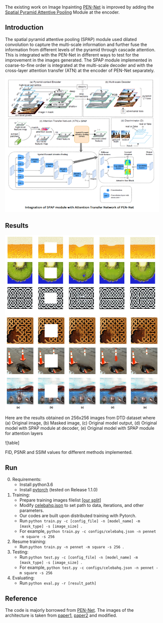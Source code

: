 The existing work on Image Inpainting [PEN-Net](https://github.com/researchmm/PEN-Net-for-Inpainting/blob/master/docs/PEN-Net.gif?raw=true) is improved by adding the [Spatial Pyramid Attentive Pooling](https://arxiv.org/abs/1901.06322) Module at the encoder.

<!-- ------------------------------------------------------------------------------ -->
## Introduction 
The spatial pyramid attentive pooling (SPAP) module used dilated convolution to capture the multi-scale information and further fuse the information from different levels of the pyramid through cascade attention. This is integrated with the PEN-Net in different ways to test for the improvement in the images generated. The SPAP module implemented in coarse-to-fine order is integrated at the multi-scale decoder and with the cross-layer attention transfer (ATN) at the encoder of PEN-Net separately. 

![PEN-Net_SPAP](https://github.com/rakshita111/Image-Completion-using-GANs/blob/main/docs/PEN-Net_SPAP.png?raw=true)



<!-- ------------------------------------------------------------------------------ -->
## Results 

![dtd](https://github.com/rakshita111/Image-Completion-using-GANs/blob/main/docs/dtd_1.png?raw=true)
![dtd](https://github.com/rakshita111/Image-Completion-using-GANs/blob/main/docs/dtd_2.png?raw=true)

Here are the results obtained on 256x256 images from DTD dataset where (a) Original image, (b) Masked image, (c) Original model output, (d) Original model with SPAP module at decoder, (e) Original model with SPAP module for attention layers

![table]

FID, PSNR and SSIM values for different methods implemented.

<!-- -------------------------------------------------------- -->
## Run 

0. Requirements:
    * Install python3.6
    * Install [pytorch](https://pytorch.org/) (tested on Release 1.1.0)
1. Training:
    * Prepare training images filelist [[our split]](https://drive.google.com/open?id=1_j51UEiZluWz07qTGtJ7Pbfeyp1-aZBg)
    * Modify [celebahq.json](configs/celebahq.json) to set path to data, iterations, and other parameters.
    * Our codes are built upon distributed training with Pytorch.  
    * Run `python train.py -c [config_file] -n [model_name] -m [mask_type] -s [image_size] `. 
    * For example, `python train.py -c configs/celebahq.json -n pennet -m square -s 256 `
2. Resume training:
    * Run `python train.py -n pennet -m square -s 256 `.
3. Testing:
    * Run `python test.py -c [config_file] -n [model_name] -m [mask_type] -s [image_size] `. 
    * For example, `python test.py -c configs/celebahq.json -n pennet -m square -s 256 `
4. Evaluating:
    * Run `python eval.py -r [result_path]`
  
<!-- ----------------------------------------------------- -->
## Reference

The code is majorly borrowed from [PEN-Net](https://github.com/researchmm/PEN-Net-for-Inpainting/blob/master/docs/PEN-Net.gif?raw=true). The images of the architecture is taken from [paper1](https://arxiv.org/pdf/1904.07475.pdf?raw=true), [paper2](https://arxiv.org/abs/1901.06322) and modified. 
